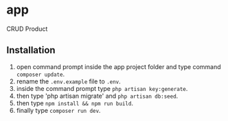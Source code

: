 # app
 CRUD Product
## Installation
 1. open command prompt inside the app project folder and type command `composer update`.
 2. rename the `.env.example` file to `.env`.
 3. inside the command prompt type `php artisan key:generate`.
 4. then type 'php artisan migrate' and `php artisan db:seed`.
 6. then type `npm install && npm run build`.
 7. finally type `composer run dev`.
 
